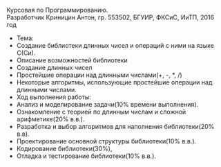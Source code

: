  Курсовая по Программированию.  
 Разработчик Криницин Антон,
 гр. 553502, БГУИР, ФКСиС, ИиТП, 2016 год

+ Тема:
 + Создание библиотеки длинных чисел и операций с ними на языке С(Си).
+ Описание возможностей библиотеки
 + Создание длинных чисел
 + Простейшие операции над длинными числами(+, -, *, /)
 + Некоторые алгоритмы, использующие простейшие операции над длинными числами.
+ Ход выполнения работы:
 + Анализ и моделирование задачи(10% времени выполнения).
 + Ознакомление с теорией по длинным числам и сложной арифметике(20% в.в.).
 + Разработка и выбор алгоритмов для наполнения библиотеки(20% в.в).
 + Проектирование основной структуры библиотеки(10% в.в.).
 + Кодирование библиотеки(30%),
 + Отладка и тестирование библиотеки(10% в.в.).
